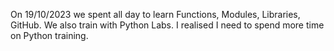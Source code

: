 On 19/10/2023 we spent all day to learn Functions, Modules, Libraries, GitHub. We also train with Python Labs.
I realised I need to spend more time on Python training.